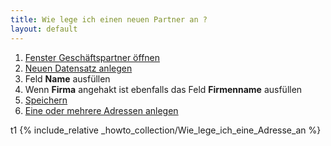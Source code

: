 ```yaml
---
title: Wie lege ich einen neuen Partner an ?
layout: default
---
```

1. [Fenster Geschäftspartner öffnen](Wie_finde_und_öffne_ich_ein_Fenster)
1. [Neuen Datensatz anlegen](Wie_lege_ich_einen_neuen_datensatz_an)
1. Feld **Name** ausfüllen
1. Wenn **Firma** angehakt ist ebenfalls das Feld **Firmenname** ausfüllen
1. [Speichern](Wie_lege_ich_einen_neuen_datensatz_an)
1. [Eine oder mehrere Adressen anlegen](Wie_lege_ich_eine_Adresse_an)


t1
{% include_relative _howto_collection/Wie_lege_ich_eine_Adresse_an %}
